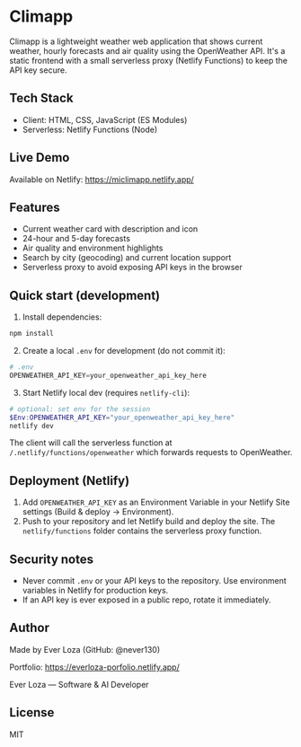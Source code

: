 
# Climapp

Climapp is a lightweight weather web application that shows current weather, hourly forecasts and air quality using the OpenWeather API. It's a static frontend with a small serverless proxy (Netlify Functions) to keep the API key secure.

## Tech Stack

- Client: HTML, CSS, JavaScript (ES Modules)
- Serverless: Netlify Functions (Node)

## Live Demo

Available on Netlify: https://miclimapp.netlify.app/

## Features

- Current weather card with description and icon
- 24-hour and 5-day forecasts
- Air quality and environment highlights
- Search by city (geocoding) and current location support
- Serverless proxy to avoid exposing API keys in the browser

## Quick start (development)

1. Install dependencies:

```powershell
npm install
```

2. Create a local `.env` for development (do not commit it):

```powershell
# .env
OPENWEATHER_API_KEY=your_openweather_api_key_here
```

3. Start Netlify local dev (requires `netlify-cli`):

```powershell
# optional: set env for the session
$Env:OPENWEATHER_API_KEY="your_openweather_api_key_here"
netlify dev
```

The client will call the serverless function at `/.netlify/functions/openweather` which forwards requests to OpenWeather.

## Deployment (Netlify)

1. Add `OPENWEATHER_API_KEY` as an Environment Variable in your Netlify Site settings (Build & deploy → Environment).
2. Push to your repository and let Netlify build and deploy the site. The `netlify/functions` folder contains the serverless proxy function.

## Security notes

- Never commit `.env` or your API keys to the repository. Use environment variables in Netlify for production keys.
- If an API key is ever exposed in a public repo, rotate it immediately.

## Author

Made by Ever Loza (GitHub: @never130)

Portfolio: https://everloza-porfolio.netlify.app/

Ever Loza — Software & AI Developer

## License

MIT